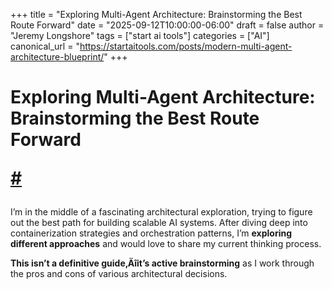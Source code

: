 +++
title = "Exploring Multi-Agent Architecture: Brainstorming the Best Route Forward"
date = "2025-09-12T10:00:00-06:00"
draft = false
author = "Jeremy Longshore"
tags = ["start ai tools"]
categories = ["AI"]
canonical_url = "https://startaitools.com/posts/modern-multi-agent-architecture-blueprint/"
+++

<h1 id="exploring-multi-agent-architecture-brainstorming-the-best-route-forward">
 Exploring Multi-Agent Architecture: Brainstorming the Best Route Forward
 
 <a class="anchor" href="#exploring-multi-agent-architecture-brainstorming-the-best-route-forward">#</a>
</h1>
<p>I’m in the middle of a fascinating architectural exploration, trying to figure out the best path for building scalable AI systems. After diving deep into containerization strategies and orchestration patterns, I’m <strong>exploring different approaches</strong> and would love to share my current thinking process.</p>
<p><strong>This isn’t a definitive guide‚Äîit’s active brainstorming</strong> as I work through the pros and cons of various architectural decisions.</p>

